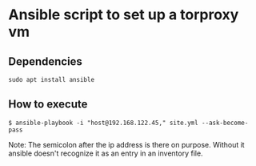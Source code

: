 # Ansible script to set up a torproxy vm

## Dependencies
```
sudo apt install ansible
```
## How to execute
```
$ ansible-playbook -i "host@192.168.122.45," site.yml --ask-become-pass
```


Note: The semicolon after the ip address is there on purpose.
Without it ansible doesn't recognize it as an entry in an inventory file.


